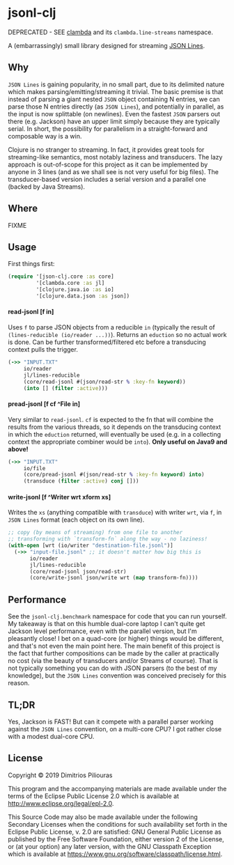 # jsonl-clj

DEPRECATED - SEE [clambda](https://github.com/jimpil/clambda) and its `clambda.line-streams` namespace.

A (embarrassingly) small library designed for streaming [JSON Lines](http://jsonlines.org/).

## Why 
`JSON Lines` is gaining popularity, in no small part, due to its delimited nature which makes parsing/emitting/streaming it trivial. The basic premise is that instead of parsing a giant nested `JSON` object containing N entries, we can parse those N entries directly (as `JSON Lines`), and potentially in parallel, as the input is now splittable (on newlines). Even the fastest `JSON` parsers out there (e.g. Jackson) have an upper limit simply because they are typically serial. In short, the possibility for parallelism in a straight-forward and composable way is a win.


Clojure is no stranger to streaming. In fact, it provides great tools for streaming-like semantics, most notably laziness and transducers. The lazy approach is out-of-scope for this project as it can be implemented by anyone in 3 lines (and as we shall see is not very useful for big files). The transducer-based version includes a serial version and a parallel one (backed by Java Streams). 

 
## Where
FIXME 
  
## Usage
First things first:
 
```clj
(require '[json-clj.core :as core] 
         '[clambda.core :as jl]
         '[clojure.java.io :as io]
         '[clojure.data.json :as json])
```

#### read-jsonl \[f in\]

Uses `f` to parse JSON objects from a reducible `in` (typically the result of `(lines-reducible (io/reader ...))`). Returns an `eduction` so no actual work is done. Can be further transformed/filtered etc before a transducing context pulls the trigger.

```clj
(->> "INPUT.TXT"
     io/reader
     jl/lines-reducible
     (core/read-jsonl #(json/read-str % :key-fn keyword))
     (into [] (filter :active)))
```

#### pread-jsonl \[f cf ^File in\]
Very similar to `read-jsonl`. `cf` is expected to the fn that will combine the results from the various threads, so it depends on the transducing context in which the `eduction` returned, will eventually be used (e.g. in a collecting context the appropriate combiner would be `into`). **Only useful on Java9 and above!**

```clj
(->> "INPUT.TXT"
     io/file
     (core/pread-jsonl #(json/read-str % :key-fn keyword) into)
     (transduce (filter :active) conj []))
``` 

#### write-jsonl \[f ^Writer wrt xform xs\]

Writes the `xs` (anything compatible with `transduce`) with writer `wrt`, via `f`, in `JSON Lines` format (each object on its own line).

```clj
;; copy (by means of streaming) from one file to another
;; transforming with `transform-fn` along the way - no laziness!
(with-open [wrt (io/writer "destination-file.jsonl")]
  (->> "input-file.jsonl" ;; it doesn't matter how big this is
       io/reader
       jl/lines-reducible
       (core/read-jsonl json/read-str)
       (core/write-jsonl json/write wrt (map transform-fn))))
```

## Performance

See the `jsonl-clj.benchmark` namespace for code that you can run yourself. My takeaway is that on this humble dual-core laptop I can't quite get Jackson level performance, even with the parallel version, but I'm pleasantly close! I bet on a quad-core (or higher) things would be different, and that's not even the main point here. The main benefit of this project is the fact that further compositions can be made by the caller at practically no cost (via the beauty of transducers and/or Streams of course). That is not typically something you can do with JSON parsers (to the best of my knowledge), but the `JSON Lines` convention was conceived precisely for this reason.

## TL;DR
Yes, Jackson is FAST! But can it compete with a parallel parser working against the `JSON Lines` convention, on a multi-core CPU? I got rather close with a modest dual-core CPU. 

## License

Copyright © 2019 Dimitrios Piliouras

This program and the accompanying materials are made available under the
terms of the Eclipse Public License 2.0 which is available at
http://www.eclipse.org/legal/epl-2.0.

This Source Code may also be made available under the following Secondary
Licenses when the conditions for such availability set forth in the Eclipse
Public License, v. 2.0 are satisfied: GNU General Public License as published by
the Free Software Foundation, either version 2 of the License, or (at your
option) any later version, with the GNU Classpath Exception which is available
at https://www.gnu.org/software/classpath/license.html.
